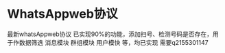 # WhatsAppweb协议
最新whatsAppweb协议
已实现90%的功能，添加扫号、检测号码是否存在，用于作数据筛选
消息模块
群组模块
用户模快
等，均已实现
需要q2155301147
